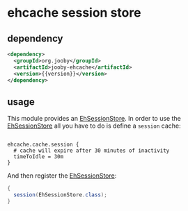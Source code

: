 # ehcache session store

## dependency

```xml
<dependency>
  <groupId>org.jooby</groupId>
  <artifactId>jooby-ehcache</artifactId>
  <version>{{version}}</version>
</dependency>
```

## usage

This module provides an [EhSessionStore]({{defdocs}}/ehcache/EhSessionStore.html). In order to use the [EhSessionStore]({{defdocs}}/ehcache/EhSessionStore.html) all
you have to do is define a ```session``` cache:

```properties

ehcache.cache.session {
  # cache will expire after 30 minutes of inactivity
  timeToIdle = 30m
}
```

And then register the [EhSessionStore]({{defdocs}}/ehcache/EhSessionStore.html):

```java
{
  session(EhSessionStore.class);
}
```
